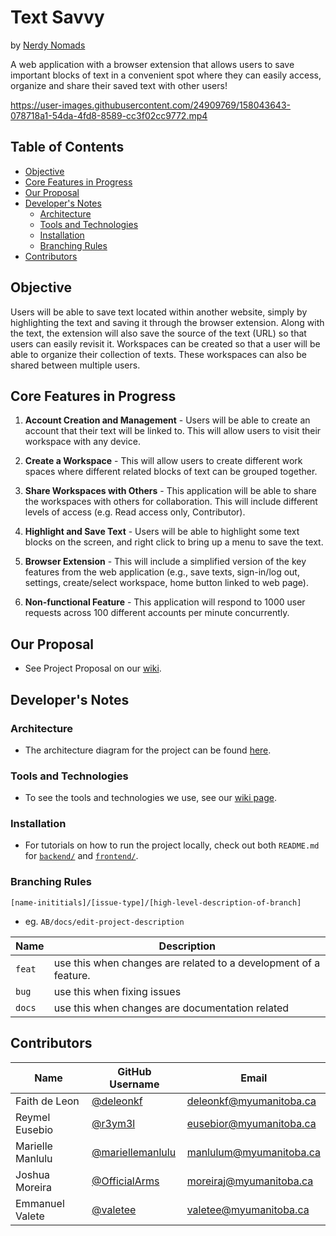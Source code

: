 # Text Savvy

by [Nerdy Nomads](https://github.com/NerdyNomads)

A web application with a browser extension that allows users to save important blocks of text in a convenient spot where they can easily access, organize and share their saved text with other users!

https://user-images.githubusercontent.com/24909769/158043643-078718a1-54da-4fd8-8589-cc3f02cc9772.mp4

## Table of Contents

- [Objective](#objective)
- [Core Features in Progress](#core-features-in-progress)
- [Our Proposal](#our-proposal)
- [Developer's Notes](#developers-notes)
  - [Architecture](#architecture)
  - [Tools and Technologies](#tools-and-technologies)
  - [Installation](#installation)
  - [Branching Rules](#branching-rules)
- [Contributors](#contributors)

## Objective

Users will be able to save text located within another website, simply by highlighting the text and saving it through the browser extension. Along with the text, the extension will also save the source of the text (URL) so that users can easily revisit it. Workspaces can be created so that a user will be able to organize their collection of texts. These workspaces can also be shared between multiple users.

## Core Features in Progress

1. **Account Creation and Management** - Users will be able to create an account that their text will be linked to. This will allow users to visit their workspace with any device.

2. **Create a Workspace** - This will allow users to create different work spaces where different related blocks of text can be grouped together.

3. **Share Workspaces with Others** - This application will be able to share the workspaces with others for collaboration. This will include different levels of access (e.g. Read access only, Contributor).

4. **Highlight and Save Text** - Users will be able to highlight some text blocks on the screen, and right click to bring up a menu to save the text.

5. **Browser Extension** - This will include a simplified version of the key features from the web application (e.g., save texts, sign-in/log out, settings, create/select workspace, home button linked to web page).

6. **Non-functional Feature** - This application will respond to 1000 user requests across 100 different accounts per minute concurrently.

## Our Proposal

- See Project Proposal on our [wiki](https://github.com/NerdyNomads/COMP4350-Project/wiki/Project-Proposal).

## Developer's Notes

### Architecture

- The architecture diagram for the project can be found [here](https://github.com/NerdyNomads/COMP4350-Project/blob/develop/COMP_4350_Architecture.png).

### Tools and Technologies

- To see the tools and technologies we use, see our [wiki page](https://github.com/NerdyNomads/COMP4350-Project/wiki/Project-Proposal#technologies).

### Installation

- For tutorials on how to run the project locally, check out both `README.md` for [`backend/`](/back-end/README.md) and [`frontend/`](/front-end/README.md).

### Branching Rules

```
[name-inititials]/[issue-type]/[high-level-description-of-branch]
```

- eg. `AB/docs/edit-project-description`

| Name   | Description                                                      |
| ------ | ---------------------------------------------------------------- |
| `feat` | use this when changes are related to a development of a feature. |
| `bug`  | use this when fixing issues                                      |
| `docs` | use this when changes are documentation related                  |

## Contributors

| Name             | GitHub Username                                        | Email                   |
| ---------------- | ------------------------------------------------------ | ----------------------- |
| Faith de Leon    | [@deleonkf](https://github.com/deleonkf)               | deleonkf@myumanitoba.ca |
| Reymel Eusebio   | [@r3ym3l](https://github.com/r3ym3l)                   | eusebior@myumanitoba.ca |
| Marielle Manlulu | [@mariellemanlulu](https://github.com/mariellemanlulu) | manlulum@myumanitoba.ca |
| Joshua Moreira   | [@OfficialArms](https://github.com/OfficialArms)       | moreiraj@myumanitoba.ca |
| Emmanuel Valete  | [@valetee](https://github.com/valetee)                 | valetee@myumanitoba.ca  |
